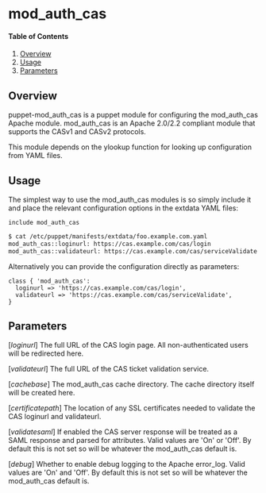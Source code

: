 # mod_auth_cas

#### Table of Contents

1. [Overview](#overview)
2. [Usage](#usage)
3. [Parameters](#parameters)

## Overview

puppet-mod_auth_cas is a puppet module for configuring the mod_auth_cas Apache module.
mod_auth_cas is an Apache 2.0/2.2 compliant module that supports the CASv1
and CASv2 protocols.

This module depends on the ylookup function for looking up configuration from
YAML files.

## Usage

The simplest way to use the mod_auth_cas modules is so simply include it and
place the relevant configuration options in the extdata YAML files:

```puppet
include mod_auth_cas
```

```bash
$ cat /etc/puppet/manifests/extdata/foo.example.com.yaml
mod_auth_cas::loginurl: https://cas.example.com/cas/login
mod_auth_cas::validateurl: https://cas.example.com/cas/serviceValidate
```

Alternatively you can provide the configuration directly as parameters:

```puppet
class { 'mod_auth_cas':
  loginurl => 'https://cas.example.com/cas/login',
  validateurl => 'https://cas.example.com/cas/serviceValidate',
}
```

## Parameters

[*loginurl*]
  The full URL of the CAS login page. All non-authenticated users
  will be redirected here.

[*validateurl*]
  The full URL of the CAS ticket validation service.

[*cachebase*]
  The mod_auth_cas cache directory. The cache directory itself
  will be created here.

[*certificatepath*]
  The location of any SSL certificates needed to validate the CAS
  loginurl and validateurl.

[*validatesaml*]
  If enabled the CAS server response will be treated as a SAML
  response and parsed for attributes. Valid values are 'On' or
  'Off'. By default this is not set so will be whatever the 
  mod_auth_cas default is.

[*debug*]
  Whether to enable debug logging to the Apache error_log. Valid
  values are 'On' and 'Off'. By default this is not set so will
  be whatever the mod_auth_cas default is.

